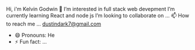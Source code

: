 Hi, i'm Kelvin Godwin 👋 
I’m interested in full stack web devepment
I’m currently learning React and node js
I’m looking to collaborate on ...
📫 How to reach me ... dustindark7@gmail.com
- 😄 Pronouns: He
- ⚡ Fun fact: ...

<!---
covey-codes/covey-codes is a ✨ special ✨ repository because its `README.md` (this file) appears on your GitHub profile.
You can click the Preview link to take a look at your changes.
--->
